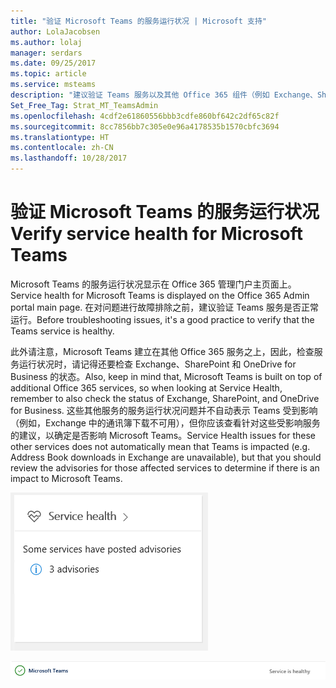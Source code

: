 ```yaml
---
title: "验证 Microsoft Teams 的服务运行状况 | Microsoft 支持"
author: LolaJacobsen
ms.author: lolaj
manager: serdars
ms.date: 09/25/2017
ms.topic: article
ms.service: msteams
description: "建议验证 Teams 服务以及其他 Office 365 组件（例如 Exchange、SharePoint 和 OneDrive for Business）是否正常运行。"
Set_Free_Tag: Strat_MT_TeamsAdmin
ms.openlocfilehash: 4cdf2e61860556bbb3cdfe860bf642c2df65c82f
ms.sourcegitcommit: 8cc7856bb7c305e0e96a4178535b1570cbfc3694
ms.translationtype: HT
ms.contentlocale: zh-CN
ms.lasthandoff: 10/28/2017
---
```

<a name="verify-service-health-for-microsoft-teams"></a><span data-ttu-id="546a1-103">验证 Microsoft Teams 的服务运行状况</span><span class="sxs-lookup"><span data-stu-id="546a1-103">Verify service health for Microsoft Teams</span></span>
===========================================

<span data-ttu-id="546a1-104">Microsoft Teams 的服务运行状况显示在 Office 365 管理门户主页面上。</span><span class="sxs-lookup"><span data-stu-id="546a1-104">Service health for Microsoft Teams is displayed on the Office 365 Admin portal main page.</span></span> <span data-ttu-id="546a1-105">在对问题进行故障排除之前，建议验证 Teams 服务是否正常运行。</span><span class="sxs-lookup"><span data-stu-id="546a1-105">Before troubleshooting issues, it's a good practice to verify that the Teams service is healthy.</span></span>

<span data-ttu-id="546a1-106">此外请注意，Microsoft Teams 建立在其他 Office 365 服务之上，因此，检查服务运行状况时，请记得还要检查 Exchange、SharePoint 和 OneDrive for Business 的状态。</span><span class="sxs-lookup"><span data-stu-id="546a1-106">Also, keep in mind that, Microsoft Teams is built on top of additional Office 365 services, so when looking at Service Health, remember to also check the status of Exchange, SharePoint, and OneDrive for Business.</span></span> <span data-ttu-id="546a1-107">这些其他服务的服务运行状况问题并不自动表示 Teams 受到影响（例如，Exchange 中的通讯簿下载不可用），但你应该查看针对这些受影响服务的建议，以确定是否影响 Microsoft Teams。</span><span class="sxs-lookup"><span data-stu-id="546a1-107">Service Health issues for these other services does not automatically mean that Teams is impacted (e.g. Address Book downloads in Exchange are unavailable), but that you should review the advisories for those affected services to determine if there is an impact to Microsoft Teams.</span></span>

![“服务运行状况”页面屏幕截图。](media/Verify_service_health_for_Microsoft_Teams_image1.png)

![此屏幕截图显示 Microsoft Teams 服务运行正常。](media/Verify_service_health_for_Microsoft_Teams_image2.png)
